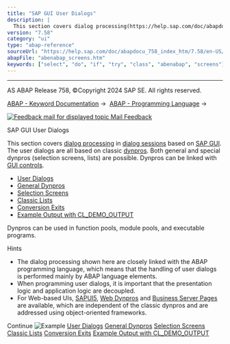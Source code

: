 ```yaml
---
title: "SAP GUI User Dialogs"
description: |
  This section covers dialog processing(https://help.sap.com/doc/abapdocu_758_index_htm/7.58/en-US/abendialog_processing_glosry.htm 'Glossary Entry') in dialog sessions(https://help.sap.com/doc/abapdocu_758_index_htm/7.58/en-US/abendialog_session_glosry.htm 'Glossary Entry') based on SAP GUI(htt
version: "7.58"
category: "ui"
type: "abap-reference"
sourceUrl: "https://help.sap.com/doc/abapdocu_758_index_htm/7.58/en-US/abenabap_screens.htm"
abapFile: "abenabap_screens.htm"
keywords: ["select", "do", "if", "try", "class", "abenabap", "screens"]
---
```


* * *

AS ABAP Release 758, ©Copyright 2024 SAP SE. All rights reserved.

[ABAP - Keyword Documentation](https://help.sap.com/doc/abapdocu_758_index_htm/7.58/en-US/abenabap.htm) →  [ABAP - Programming Language](https://help.sap.com/doc/abapdocu_758_index_htm/7.58/en-US/abenabap_reference.htm) → 

 [![](Mail.gif?object=Mail.gif "Feedback mail for displayed topic") Mail Feedback](mailto:f1_help@sap.com?subject=Feedback%20on%20ABAP%20Documentation&body=Document:%20SAP%20GUI%20User%20Dialogs%2C%20ABENABAP_SCREENS%2C%20758%0D%0A%0D%0AError:%0D%0A%0D%0A%0D%0A%0D%0ASuggestion%20for%20improvement:)

SAP GUI User Dialogs

This section covers [dialog processing](https://help.sap.com/doc/abapdocu_758_index_htm/7.58/en-US/abendialog_processing_glosry.htm "Glossary Entry") in [dialog sessions](https://help.sap.com/doc/abapdocu_758_index_htm/7.58/en-US/abendialog_session_glosry.htm "Glossary Entry") based on [SAP GUI](https://help.sap.com/doc/abapdocu_758_index_htm/7.58/en-US/abensap_gui_glosry.htm "Glossary Entry"). The user dialogs are all based on classic [dynpros](https://help.sap.com/doc/abapdocu_758_index_htm/7.58/en-US/abendynpro_glosry.htm "Glossary Entry"). Both general and special dynpros (selection screens, lists) are possible. Dynpros can be linked with [GUI controls](https://help.sap.com/doc/abapdocu_758_index_htm/7.58/en-US/abengui_control_glosry.htm "Glossary Entry").

-   [User Dialogs](https://help.sap.com/doc/abapdocu_758_index_htm/7.58/en-US/abenscreen_abexa.htm)
-   [General Dynpros](https://help.sap.com/doc/abapdocu_758_index_htm/7.58/en-US/abenabap_dynpros.htm)
-   [Selection Screens](https://help.sap.com/doc/abapdocu_758_index_htm/7.58/en-US/abenselection_screen.htm)
-   [Classic Lists](https://help.sap.com/doc/abapdocu_758_index_htm/7.58/en-US/abenabap_dynpro_list.htm)
-   [Conversion Exits](https://help.sap.com/doc/abapdocu_758_index_htm/7.58/en-US/abenconversion_exits.htm)
-   [Example Output with CL\_DEMO\_OUTPUT](https://help.sap.com/doc/abapdocu_758_index_htm/7.58/en-US/abencl_demo_output.htm)

Dynpros can be used in function pools, module pools, and executable programs.

Hints

-   The dialog processing shown here are closely linked with the ABAP programming language, which means that the handling of user dialogs is performed mainly by ABAP language elements.
-   When programming user dialogs, it is important that the presentation logic and application logic are decoupled.
-   For Web-based UIs, [SAPUI5](https://help.sap.com/doc/abapdocu_758_index_htm/7.58/en-US/abensapui5_glosry.htm "Glossary Entry"), [Web Dynpros](https://help.sap.com/doc/abapdocu_758_index_htm/7.58/en-US/abenweb_dynpro_glosry.htm "Glossary Entry") and [Business Server Pages](https://help.sap.com/doc/abapdocu_758_index_htm/7.58/en-US/abenbusiness_server_pages_glosry.htm "Glossary Entry") are available, which are independent of the classic dynpros and are addressed using object-oriented frameworks.

Continue
![Example](exa.gif "Example") [User Dialogs](https://help.sap.com/doc/abapdocu_758_index_htm/7.58/en-US/abenscreen_abexa.htm)
[General Dynpros](https://help.sap.com/doc/abapdocu_758_index_htm/7.58/en-US/abenabap_dynpros.htm)
[Selection Screens](https://help.sap.com/doc/abapdocu_758_index_htm/7.58/en-US/abenselection_screen.htm)
[Classic Lists](https://help.sap.com/doc/abapdocu_758_index_htm/7.58/en-US/abenabap_dynpro_list.htm)
[Conversion Exits](https://help.sap.com/doc/abapdocu_758_index_htm/7.58/en-US/abenconversion_exits.htm)
[Example Output with CL\_DEMO\_OUTPUT](https://help.sap.com/doc/abapdocu_758_index_htm/7.58/en-US/abencl_demo_output.htm)